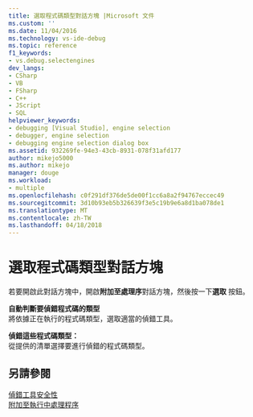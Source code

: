 ```yaml
---
title: 選取程式碼類型對話方塊 |Microsoft 文件
ms.custom: ''
ms.date: 11/04/2016
ms.technology: vs-ide-debug
ms.topic: reference
f1_keywords:
- vs.debug.selectengines
dev_langs:
- CSharp
- VB
- FSharp
- C++
- JScript
- SQL
helpviewer_keywords:
- debugging [Visual Studio], engine selection
- debugger, engine selection
- debugging engine selection dialog box
ms.assetid: 932269fe-94e3-43cb-8931-078f31afd177
author: mikejo5000
ms.author: mikejo
manager: douge
ms.workload:
- multiple
ms.openlocfilehash: c0f291df376de5de00f1cc6a8a2f94767eccec49
ms.sourcegitcommit: 3d10b93eb5b326639f3e5c19b9e6a8d1ba078de1
ms.translationtype: MT
ms.contentlocale: zh-TW
ms.lasthandoff: 04/18/2018
---
```

# <a name="select-code-type-dialog-box"></a>選取程式碼類型對話方塊
若要開啟此對話方塊中，開啟**附加至處理序**對話方塊，然後按一下**選取** 按鈕。  
  
 **自動判斷要偵錯程式碼的類型**  
 將依據正在執行的程式碼類型，選取適當的偵錯工具。  
  
 **偵錯這些程式碼類型：**  
 從提供的清單選擇要進行偵錯的程式碼類型。  
  
## <a name="see-also"></a>另請參閱  
 [偵錯工具安全性](../debugger/debugger-security.md)   
 [附加至執行中處理程序](../debugger/attach-to-running-processes-with-the-visual-studio-debugger.md)